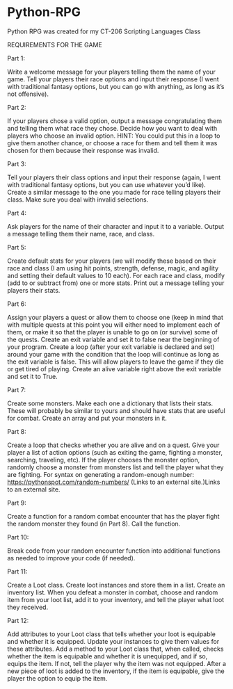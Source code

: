 # Python-RPG
Python RPG was created for my CT-206 Scripting Languages Class

REQUIREMENTS FOR THE GAME

Part 1:

Write a welcome message for your players telling them the name of your game.
Tell your players their race options and input their response (I went with traditional fantasy options, but you can go with anything, as long as it’s not offensive).

Part 2:

If your players chose a valid option, output a message congratulating them and telling them what race they chose. Decide how you want to deal with players who choose an invalid option. HINT: You could put this in a loop to give them another chance, or choose a race for them and tell them it was chosen for them because their response was invalid.

Part 3:

Tell your players their class options and input their response (again, I went with traditional fantasy options, but you can use whatever you’d like).
Create a similar message to the one you made for race telling players their class. Make sure you deal with invalid selections.

Part 4:

Ask players for the name of their character and input it to a variable.
Output a message telling them their name, race, and class.

Part 5:

Create default stats for your players (we will modify these based on their race and class (I am using hit points, strength, defense, magic, and agility and setting their default values to 10 each).
For each race and class, modify (add to or subtract from) one or more stats.
Print out a message telling your players their stats.

Part 6:

Assign your players a quest or allow them to choose one (keep in mind that with multiple quests at this point you will either need to implement each of them, or make it so that the player is unable to go on (or survive) some of the quests.
Create an exit variable and set it to false near the beginning of your program.
Create a loop (after your exit variable is declared and set) around your game with the condition that the loop will continue as long as the exit variable is false. This will allow players to leave the game if they die or get tired of playing.
Create an alive variable right above the exit variable and set it to True.

Part 7:

Create some monsters. Make each one a dictionary that lists their stats. These will probably be similar to yours and should have stats that are useful for combat.
Create an array and put your monsters in it.

Part 8:

Create a loop that checks whether you are alive and on a quest.
Give your player a list of action options (such as exiting the game, fighting a monster, searching, traveling, etc).
If the player chooses the monster option, randomly choose a monster from monsters list and tell the player what they are fighting. For syntax on generating a random-enough number: https://pythonspot.com/random-numbers/ (Links to an external site.)Links to an external site.

Part 9:

Create a function for a random combat encounter that has the player fight the random monster they found (in Part 8). Call the function.

Part 10:

Break code from your random encounter function into additional functions as needed to improve your code (if needed).

Part 11:

Create a Loot class.
Create loot instances and store them in a list.
Create an inventory list.
When you defeat a monster in combat, choose and random item from your loot list, add it to your inventory, and tell the player what loot they received.

Part 12:

Add attributes to your Loot class that tells whether your loot is equipable and whether it is equipped.
Update your instances to give them values for these attributes.
Add a method to your Loot class that, when called, checks whether the item is equipable and whether it is unequipped, and if so, equips the item. If not, tell the player why the item was not equipped.
After a new piece of loot is added to the inventory, if the item is equipable, give the player the option to equip the item.
